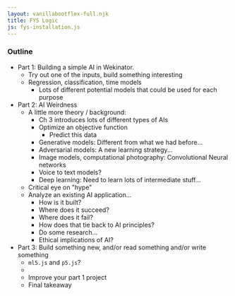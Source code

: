 ```yaml
---
layout: vanillabootflex-full.njk
title: FYS Logic
js: fys-installation.js
---
```


### Outline

- Part 1: Building a simple AI in Wekinator.
    - Try out one of the inputs, build something interesting
    - Regression, classification, time models
        - Lots of different potential models that could be used for each purpose
- Part 2: AI Weirdness
    - A little more theory / background:
        - Ch 3 introduces lots of different types of AIs
        - Optimize an objective function
            - Predict this data
        - Generative models: Different from what we had before...
        - Adversarial models: A new learning strategy...
        - Image models, computational photography: Convolutional Neural networks
        - Voice to text models?
        - Deep learning: Need to learn lots of intermediate stuff...
    - Critical eye on "hype"
    - Analyze an existing AI application...
        - How is it built?
        - Where does it succeed?
        - Where does it fail?
        - How does that tie back to AI principles?
        - Do some research...
        - Ethical implications of AI?
- Part 3: Build something new, and/or read something and/or write something
    - `ml5.js` and `p5.js`?
    - 
    - Improve your part 1 project
    - Final takeaway